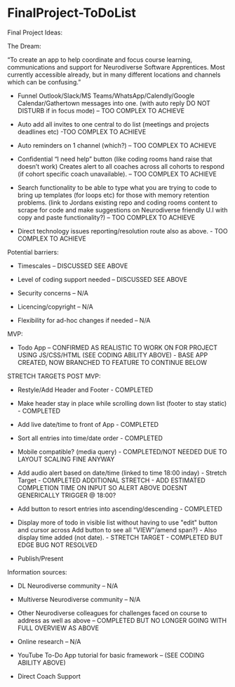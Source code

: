 # FinalProject-ToDoList
Final Project Ideas:

The Dream:


“To create an app to help coordinate and focus course learning, communications and support for Neurodiverse Software Apprentices. Most currently accessible already, but in many different locations and channels which can be confusing.”



 - Funnel Outlook/Slack/MS Teams/WhatsApp/Calendly/Google Calendar/Gathertown messages into one. (with auto reply DO NOT DISTURB if in focus mode) – TOO COMPLEX TO ACHIEVE

 - Auto add all invites to one central to do list (meetings and projects deadlines etc) -TOO COMPLEX TO ACHIEVE

 - Auto reminders on 1 channel (which?) – TOO COMPLEX TO ACHIEVE

 - Confidential “I need help” button (like coding rooms hand raise that doesn’t work) Creates alert to all coaches across all cohorts to respond (if cohort specific coach unavailable). – TOO COMPLEX TO ACHIEVE

 - Search functionality to be able to type what you are trying to code to bring up templates (for loops etc) for those with memory retention problems. (link to Jordans existing repo and coding rooms content to scrape for code and make suggestions on Neurodiverse friendly U.I with copy and paste functionality?) – TOO COMPLEX TO ACHIEVE

 - Direct technology issues reporting/resolution route also as above. - TOO COMPLEX TO ACHIEVE
 
 
 
 Potential barriers:

- Timescales – DISCUSSED SEE ABOVE

- Level of coding support needed – DISCUSSED SEE ABOVE

- Security concerns – N/A

- Licencing/copyright – N/A

- Flexibility for ad-hoc changes if needed – N/A



MVP:

 - Todo App  – CONFIRMED AS REALISTIC TO WORK ON FOR PROJECT USING JS/CSS/HTML (SEE CODING ABILITY ABOVE) - BASE APP CREATED, NOW BRANCHED TO FEATURE TO CONTINUE BELOW

 
 
STRETCH TARGETS POST MVP:
 
- Restyle/Add Header and Footer - COMPLETED

 - Make header stay in place while scrolling down list (footer to stay static) - COMPLETED

- Add live date/time to front of App - COMPLETED

 - Sort all entries into time/date order - COMPLETED
 
 - Mobile compatible? (media query) - COMPLETED/NOT NEEDED DUE TO LAYOUT SCALING FINE ANYWAY

 - Add audio alert based on date/time (linked to time 18:00 inday) - Stretch Target - COMPLETED 
  ADDITIONAL STRETCH - ADD ESTIMATED COMPLETION TIME ON INPUT SO ALERT ABOVE DOESNT GENERICALLY TRIGGER @ 18:00?
 
 - Add button to resort entries into ascending/descending - COMPLETED
 
 - Display more of todo in visible list without having to use "edit" button and cursor across Add button to see all "VIEW"/amend span?) - Also display time added (not date).  - STRETCH TARGET - COMPLETED BUT EDGE BUG NOT RESOLVED
 
- Publish/Present
 
 

Information sources:

- DL Neurodiverse community – N/A

- Multiverse Neurodiverse community – N/A

- Other Neurodiverse colleagues for challenges faced on course to address as well as above – COMPLETED BUT NO LONGER GOING WITH FULL OVERVIEW AS ABOVE

- Online research – N/A

- YouTube To-Do App tutorial for basic framework – (SEE CODING ABILITY ABOVE)

- Direct Coach Support
